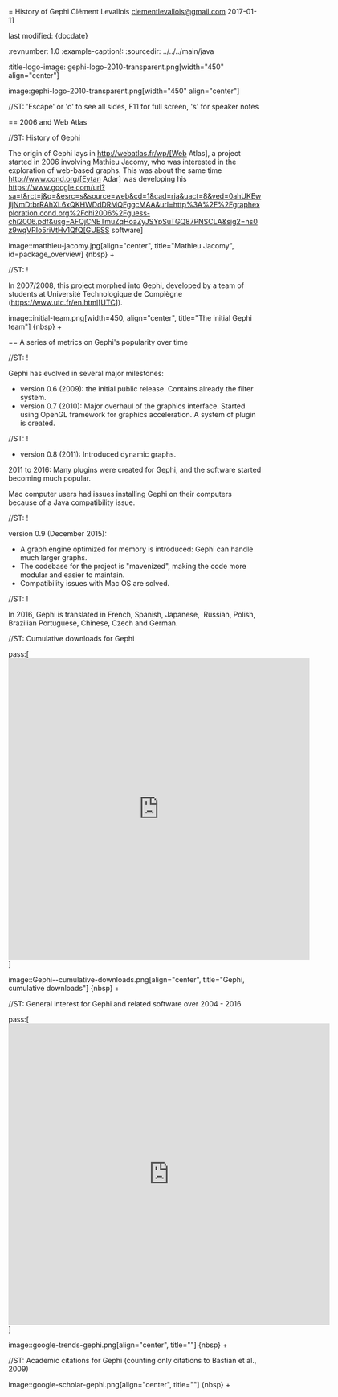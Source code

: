 = History of Gephi
Clément Levallois <clementlevallois@gmail.com>
2017-01-11

last modified: {docdate}

:revnumber: 1.0
:example-caption!:
:sourcedir: ../../../main/java

:title-logo-image: gephi-logo-2010-transparent.png[width="450" align="center"]

image:gephi-logo-2010-transparent.png[width="450" align="center"]

//ST: 'Escape' or 'o' to see all sides, F11 for full screen, 's' for speaker notes

== 2006 and Web Atlas

//ST: History of Gephi

The origin of Gephi lays in http://webatlas.fr/wp/[Web Atlas], a project started in 2006 involving Mathieu Jacomy, who was interested in the exploration of web-based graphs.
This was about the same time http://www.cond.org/[Eytan Adar] was developing his https://www.google.com/url?sa=t&rct=j&q=&esrc=s&source=web&cd=1&cad=rja&uact=8&ved=0ahUKEwjljNmDtbrRAhXL6xQKHWDdDRMQFggcMAA&url=http%3A%2F%2Fgraphexploration.cond.org%2Fchi2006%2Fguess-chi2006.pdf&usg=AFQjCNETmuZqHoaZyJSYpSuTGQ87PNSCLA&sig2=ns0z9wqVRIo5riVtHv1QfQ[GUESS software]

image::matthieu-jacomy.jpg[align="center", title="Mathieu Jacomy", id=package_overview]
{nbsp} +

//ST: !

In 2007/2008, this project morphed into Gephi, developed by a team of students at Université Technologique de Compiègne (https://www.utc.fr/en.html[UTC]).

image::initial-team.png[width=450, align="center", title="The initial Gephi team"]
{nbsp} +

== A series of metrics on Gephi's popularity over time

//ST: !

Gephi has evolved in several major milestones:

- version 0.6 (2009): the initial public release. Contains already the filter system.
- version 0.7 (2010): Major overhaul of the graphics interface. Started using OpenGL framework for graphics acceleration. A system of plugin is created.

//ST: !

- version 0.8 (2011): Introduced dynamic graphs.

2011 to 2016: Many plugins were created for Gephi, and the software started becoming much popular.

Mac computer users had issues installing Gephi on their computers because of a Java compatibility issue.

//ST: !

version 0.9 (December 2015):

- A graph engine optimized for memory is introduced: Gephi can handle much larger graphs.
- The codebase for the project is "mavenized", making the code more modular and easier to maintain.
- Compatibility issues with Mac OS are solved.

//ST: !

In 2016, Gephi is translated in French, Spanish, Japanese,  Russian, Polish, Brazilian Portuguese, Chinese, Czech and German.

//ST: Cumulative downloads for Gephi

pass:[<iframe width="600" height="600" align="center" frameborder="0" scrolling="no" src="https://docs.google.com/spreadsheets/d/13mTifgFRpEH0vpXUF2USdy6kTTtPuEq9FgWWXYEPIck/pubchart?oid=657051972&amp;format=interactive"></iframe>]

image::Gephi--cumulative-downloads.png[align="center", title="Gephi, cumulative downloads"]
{nbsp} +

//ST: General interest for Gephi and related software over 2004 - 2016

pass:[<iframe scrolling="no" style="border:none;" width="640" height="600" src="https://www.google.com/trends/fetchComponent?hl=en-US&amp;q=gephi,vosviewer,nodexl,cytoscape,ucinet%20&amp;content=1&amp;cid=TIMESERIES_GRAPH_0&amp;export=5&amp;w=640&amp;h=600"></iframe>]

image::google-trends-gephi.png[align="center", title=""]
{nbsp} +

//ST: Academic citations for Gephi (counting only citations to Bastian et al., 2009)

image::google-scholar-gephi.png[align="center", title=""]
{nbsp} +
